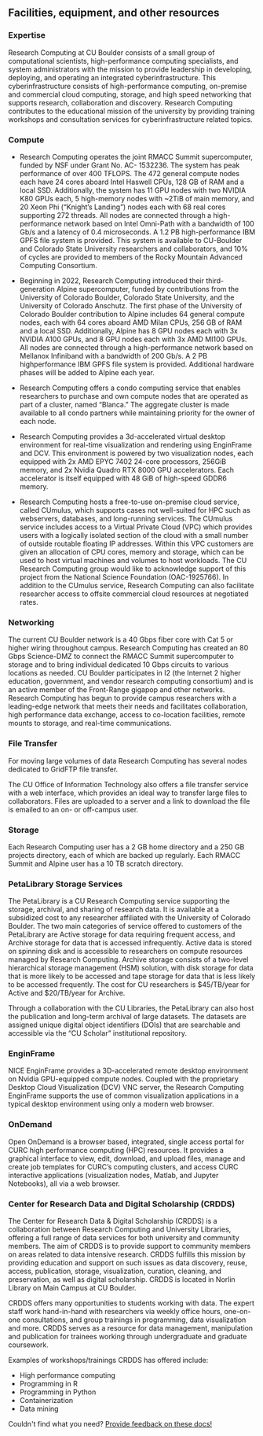 ## Facilities, equipment, and other resources

### Expertise

Research Computing at CU Boulder consists of a small group of computational scientists, high-performance computing specialists, and system administrators with the mission to provide leadership in developing, deploying, and operating an integrated cyberinfrastructure. This cyberinfrastructure consists of high-performance computing, on-premise and commercial cloud computing, storage, and high speed networking that supports research, collaboration and discovery. Research Computing contributes to the educational mission of the university by providing training workshops and consultation services for cyberinfrastructure related topics. 

### Compute

* Research Computing operates the joint RMACC Summit supercomputer, funded by NSF under Grant No. AC- 1532236. The system has peak performance of over 400 TFLOPS. The 472 general compute nodes each have 24 cores aboard Intel Haswell CPUs, 128 GB of RAM and a local SSD. Additionally, the system has 11 GPU nodes with two NVIDIA K80 GPUs each, 5 high-memory nodes with ~2TiB of main memory, and 20 Xeon Phi (“Knight’s Landing”) nodes each with 68 real cores supporting 272 threads. All nodes are connected through a high-performance network based on Intel Omni-Path with a bandwidth of 100 Gb/s and a latency of 0.4 microseconds. A 1.2 PB high-performance IBM GPFS file system is provided. This system is available to CU-Boulder and Colorado State University researchers and collaborators, and 10% of cycles are provided to members of the Rocky Mountain Advanced Computing Consortium. 

* Beginning in 2022, Research Computing introduced their third-generation Alpine supercomputer, funded by contributions from the University of Colorado Boulder, Colorado State University, and the University of Colorado Anschutz. The first phase of the University of Colorado Boulder contribution to Alpine includes 64 general compute nodes, each with 64 cores aboard AMD Milan CPUs, 256 GB of RAM and a local SSD. Additionally, Alpine has 8 GPU nodes each with 3x NVIDIA A100 GPUs, and 8 GPU nodes each with 3x AMD MI100 GPUs. All nodes are connected through a high-performance network based on Mellanox Infiniband with a bandwidth of 200 Gb/s. A 2 PB highperformance IBM GPFS file system is provided. Additional hardware phases will be added to Alpine each year.

* Research Computing offers a condo computing service that enables researchers to purchase and own compute nodes that are operated as part of a cluster, named “Blanca.” The aggregate cluster is made available to all condo partners while maintaining priority for the owner of each node.  

* Research Computing provides a 3d-accelerated virtual desktop environment for real-time visualization and rendering using EnginFrame and DCV. This environment is powered by two visualization nodes, each equipped with 2x AMD EPYC 7402 24-core processors, 256GiB memory, and 2x Nvidia Quadro RTX 8000 GPU accelerators. Each accelerator is itself equipped with 48 GiB of high-speed GDDR6 memory.

* Research Computing hosts a free-to-use on-premise cloud service, called CUmulus, which supports cases not well-suited for HPC such as webservers, databases, and long-running services. The CUmulus service includes access to a Virtual Private Cloud (VPC) which provides users with a logically isolated section of the cloud with a small number of outside routable floating IP addresses. Within this VPC customers are given an allocation of CPU cores, memory and storage, which can be used to host virtual machines and volumes to host workloads. The CU Research Computing group would like to acknowledge support of this project from the National Science Foundation (OAC-1925766). In addition to the CUmulus service, Research Computing can also facilitate researcher access to offsite commercial cloud resources at negotiated rates. 


### Networking

The current CU Boulder network is a 40 Gbps fiber core with Cat 5 or higher wiring throughout campus. Research Computing has created an 80 Gbps Science-DMZ to connect the RMACC Summit supercomputer to storage and to bring individual dedicated 10 Gbps circuits to various locations as needed. CU Boulder participates in I2 (the Internet 2 higher education, government, and vendor research computing consortium) and is an active member of the Front-Range gigapop and other networks. Research Computing has begun to provide campus researchers with a leading-edge network that meets their needs and facilitates collaboration, high performance data exchange, access to co-location facilities, remote mounts to storage, and real-time communications.

### File Transfer

For moving large volumes of data Research Computing has several nodes dedicated to GridFTP file transfer.

The CU Office of Information Technology also offers a file transfer service with a web interface, which provides an ideal way to transfer large files to collaborators. Files are uploaded to a server and a link to download the file is emailed to an on- or off-campus user.

### Storage  

Each Research Computing user has a 2 GB home directory and a 250 GB projects directory, each of which are backed up regularly. Each RMACC Summit and Alpine user has a 10 TB scratch directory.

### PetaLibrary Storage Services

The PetaLibrary is a CU Research Computing service supporting the storage, archival, and sharing of research data. It is available at a subsidized cost to any researcher affiliated with the University of Colorado Boulder. The two main categories of service offered to customers of the PetaLibrary are Active storage for data requiring frequent access, and Archive storage for data that is accessed infrequently. Active data is stored on spinning disk and is accessible to researchers on compute resources managed by Research Computing. Archive storage consists of a two-level hierarchical storage management (HSM) solution, with disk storage for data that is more likely to be accessed and tape storage for data that is less likely to be accessed frequently. The cost for CU researchers is $45/TB/year for Active and $20/TB/year for Archive.

Through a collaboration with the CU Libraries, the PetaLibrary can also host the publication and long-term archival of large datasets. The datasets are assigned unique digital object identifiers (DOIs) that are searchable and accessible via the “CU Scholar” institutional repository.

### EnginFrame

NICE EnginFrame provides a 3D-accelerated remote desktop environment on Nvidia GPU-equipped compute nodes. Coupled with the proprietary Desktop Cloud Visualization (DCV) VNC server, the Research Computing EnginFrame supports the use of common visualization applications in a typical desktop environment using only a modern web browser.

### OnDemand

Open OnDemand is a browser based, integrated, single access portal for CURC high performance computing (HPC) resources. It provides a graphical interface to view, edit, download, and upload files, manage and create job templates for CURC’s computing clusters, and access CURC interactive applications (visualization nodes, Matlab, and Jupyter Notebooks), all via a web browser.

### Center for Research Data and Digital Scholarship (CRDDS)

The Center for Research Data & Digital Scholarship (CRDDS) is a collaboration between Research Computing and University Libraries, offering a full range of data services for both university and community members. The aim of CRDDS is to provide support to community members on areas related to data intensive research.  CRDDS fulfills this mission by providing education and support on such issues as data discovery, reuse, access, publication, storage, visualization, curation, cleaning, and preservation, as well as digital scholarship. CRDDS is located in Norlin Library on Main Campus at CU Boulder. 

CRDDS offers many opportunities to students working with data. The expert staff work hand-in-hand with researchers via weekly office hours, one-on-one consultations, and group trainings in programming, data visualization and more. CRDDS serves as a resource for data management, manipulation and publication for trainees working through undergraduate and graduate coursework.

Examples of workshops/trainings CRDDS has offered include:
* High performance computing
* Programming in R
* Programming in Python
* Containerization
* Data mining 


Couldn't find what you need? [Provide feedback on these docs!](https://forms.gle/bSQEeFrdvyeQWPtW9)
